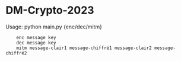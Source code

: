 # DM-Crypto-2023

Usage:
    python main.py {enc/dec/mitm} 

        enc message key
        dec message key
        mitm message-clair1 message-chiffré1 message-clair2 message-chiffré2
